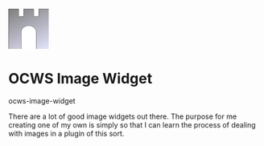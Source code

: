![ocws-image-widget](./images/castlelogo80x80.png)

# OCWS Image Widget
ocws-image-widget

There are a lot of good image widgets out there. The purpose for me creating one of my own is simply so that I can learn the process of dealing with images in a plugin of this sort.